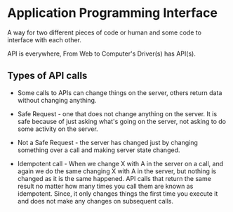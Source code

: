 # Application Programming Interface

A way for two different pieces of code or human and some code to interface with each other.

API is everywhere, From Web to Computer's Driver(s) has API(s).

## Types of API calls

- Some calls to APIs can change things on the server, others return data without changing anything.

- Safe Request - one that does not change anything on the server. It is safe because of just asking what's going on the server, not asking to do some activity on the server.

- Not a Safe Request - the server has changed just by changing something over a call and making server state changed.

- Idempotent call - When we change X with A in the server on a call, and again we do the same changing X with A in the server, but nothing is changed as it is the same happened. API calls that return the same result no matter how many times you call them are known as idempotent. Since, it only changes things the first time you execute it and does not make any changes on subsequent calls.

